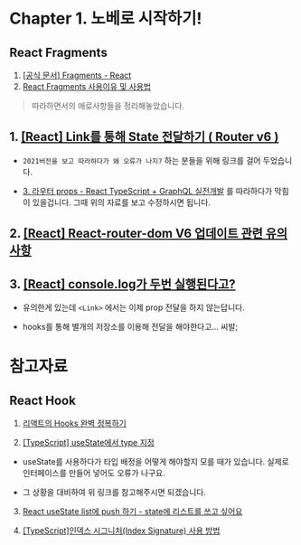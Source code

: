 # Chapter 1. 노베로 시작하기!
## React __Fragments__

1. [[공식 문서] Fragments - React](https://ko.reactjs.org/docs/fragments.html)
2. [React Fragments 사용이유 및 사용법](https://velog.io/@lilyoh/React-Fragments-%EC%82%AC%EC%9A%A9%EC%9D%B4%EC%9C%A0-%EB%B0%8F-%EC%82%AC%EC%9A%A9%EB%B2%95)

> 따라하면서의 애로사항들을 정리해놓았습니다.

## 1. [[React] Link를 통해 State 전달하기 ( Router v6 )](https://intrepidgeeks.com/tutorial/forwarding-status-via-responselink-router-v6)

- `2021버전을 보고 따라하다가 왜 오류가 나지?` 하는 분들을 위해 링크를 걸어 두었습니다.

- [3. 라우터 props - React TypeScript + GraphQL 실전개발](https://youtu.be/dM9AQ5ay464?list=PLLDrd87CR4wh9w1rcWDJW6CNnFE2ASRYa) 를 따라하다가 막힘이 있을겁니다. 그때 위의 자료를 보고 수정하시면 됩니다.

## 2. [[React] React-router-dom V6 업데이트 관련 유의사항](https://velog.io/@gyrbs22/React-React-router-dom-V6-%EC%97%85%EB%8D%B0%EC%9D%B4%ED%8A%B8-%EA%B4%80%EB%A0%A8-%EC%9C%A0%EC%9D%98%EC%82%AC%ED%95%AD)

## 3. [[React] console.log가 두번 실행된다고?](https://velog.io/@hyes-y-tag/React-useEffect%EA%B0%80-%EB%91%90%EB%B2%88-%EC%8B%A4%ED%96%89%EB%90%9C%EB%8B%A4%EA%B3%A0)

- 유의한게 있는데 `<Link>` 에서는 이제 prop 전달을 하지 않는답니다.

- hooks를 통해 별개의 저장소를 이용해 전달을 해야한다고... 씨발;


# 참고자료
## React Hook
1. [리액트의 Hooks 완벽 정복하기](https://velog.io/@velopert/react-hooks)

2. [[TypeScript] useState에서 type 지정](https://velog.io/@jjburi/TypeScript-useState%EC%97%90%EC%84%9C-type-%EC%A7%80%EC%A0%95)

- useState를 사용하다가 타입 배정을 어떻게 해야할지 모를 때가 있습니다. 실제로 인터페이스를 만들어 넣어도 오류가 나구요.

- 그 상황을 대비하여 위 링크를 참고해주시면 되겠습니다.

3. [React useState list에 push 하기 - state에 리스트를 쓰고 싶어요](https://liebe97.tistory.com/13)

4. [[TypeScript]인덱스 시그니처(Index Signature) 사용 방법](https://developer-talk.tistory.com/297)